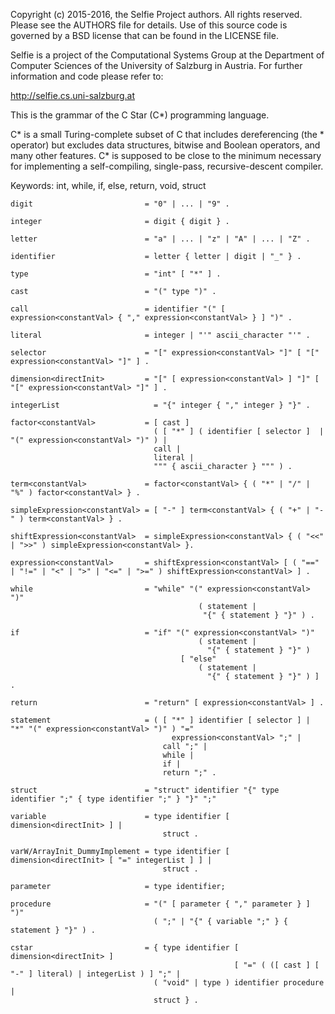 Copyright (c) 2015-2016, the Selfie Project authors. All rights reserved. Please see the AUTHORS file for details. Use of this source code is governed by a BSD license that can be found in the LICENSE file.

Selfie is a project of the Computational Systems Group at the Department of Computer Sciences of the University of Salzburg in Austria. For further information and code please refer to:

http://selfie.cs.uni-salzburg.at

This is the grammar of the C Star (C*) programming language.

C* is a small Turing-complete subset of C that includes dereferencing (the * operator) but excludes data structures, bitwise and Boolean operators, and many other features. C* is supposed to be close to the minimum necessary for implementing a self-compiling, single-pass, recursive-descent compiler.

Keywords: int, while, if, else, return, void, struct

```
digit                         = "0" | ... | "9" .

integer                       = digit { digit } .

letter                        = "a" | ... | "z" | "A" | ... | "Z" .

identifier                    = letter { letter | digit | "_" } .

type                          = "int" [ "*" ] .

cast                          = "(" type ")" .

call                          = identifier "(" [ expression<constantVal> { "," expression<constantVal> } ] ")" .

literal                       = integer | "'" ascii_character "'" .

selector                      = "[" expression<constantVal> "]" [ "[" expression<constantVal> "]" ] .

dimension<directInit>         = "[" [ expression<constantVal> ] "]" [ "[" expression<constantVal> "]" ] .

integerList                     = "{" integer { "," integer } "}" .

factor<constantVal>           = [ cast ]
                                ( [ "*" ] ( identifier [ selector ]  | "(" expression<constantVal> ")" ) |
                                call |
                                literal |
                                """ { ascii_character } """ ) .

term<constantVal>             = factor<constantVal> { ( "*" | "/" | "%" ) factor<constantVal> } .

simpleExpression<constantVal> = [ "-" ] term<constantVal> { ( "+" | "-" ) term<constantVal> } .

shiftExpression<constantVal>  = simpleExpression<constantVal> { ( "<<" | ">>" ) simpleExpression<constantVal> }.

expression<constantVal>       = shiftExpression<constantVal> [ ( "==" | "!=" | "<" | ">" | "<=" | ">=" ) shiftExpression<constantVal> ] .

while                         = "while" "(" expression<constantVal> ")"
                                          ( statement |
                                           "{" { statement } "}" ) .

if                            = "if" "(" expression<constantVal> ")"
                                          ( statement |
                                            "{" { statement } "}" )
                                      [ "else"
                                          ( statement |
                                            "{" { statement } "}" ) ] .

return                        = "return" [ expression<constantVal> ] .

statement                     = ( [ "*" ] identifier [ selector ] | "*" "(" expression<constantVal> ")" ) "="
                                    expression<constantVal> ";" |
                                  call ";" |
                                  while |
                                  if |
                                  return ";" .

struct                        = "struct" identifier "{" type identifier ";" { type identifier ";" } "}" ";"

variable                      = type identifier [ dimension<directInit> ] |
                                  struct .

varW/ArrayInit_DummyImplement = type identifier [ dimension<directInit> [ "=" integerList ] ] |
                                  struct .

parameter                     = type identifier;

procedure                     = "(" [ parameter { "," parameter } ] ")"
                                ( ";" | "{" { variable ";" } { statement } "}" ) .

cstar                         = { type identifier [ dimension<directInit> ]
                                                  [ "=" ( ([ cast ] [ "-" ] literal) | integerList ) ] ";" |
                                ( "void" | type ) identifier procedure |
                                struct } .
```
